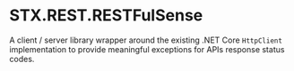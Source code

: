 # STX.REST.RESTFulSense
A client / server library wrapper around the existing .NET Core `HttpClient` implementation to provide meaningful exceptions for APIs response status codes.

